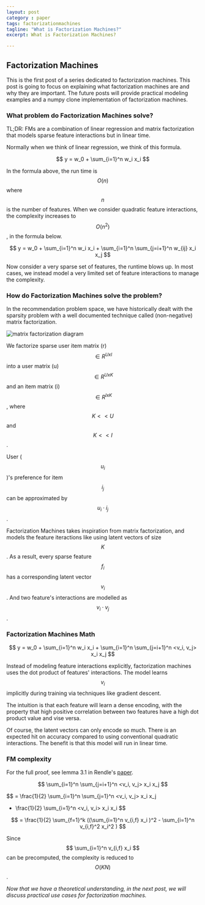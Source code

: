 ```yaml
---
layout: post
category : paper
tags: factorizationmachines
tagline: "What is Factorization Machines?"
excerpt: What is Factorization Machines?

---
```


## Factorization Machines

This is the first post of a series dedicated to factorization machines. This post is going to focus on explaining what factorization machines are and why they are important. The future posts will provide practical modeling examples and a numpy clone implementation of factorization machines.

### What problem do Factorization Machines solve?

TL;DR: FMs are a combination of linear regression and matrix factorization that models sparse feature interactions but in linear time.

Normally when we think of linear regression, we think of this formula. 

$$ y = w_0 + \sum_{i=1}^n w_i x_i $$

In the formula above, the run time is $$ O(n) $$ where $$n$$ is the number of features. When we consider quadratic feature interactions, the complexity increases to $$ O(n^2) $$, in the formula below. 

$$ y = w_0 + \sum_{i=1}^n w_i x_i + \sum_{i=1}^n \sum_{j=i+1}^n w_{ij} x_i x_j $$

Now consider a very sparse set of features, the runtime blows up. In most cases, we instead model a very limited set of feature interactions to manage the complexity. 

### How do Factorization Machines solve the problem?

In the recommendation problem space, we have historically dealt with the sparsity problem with a well documented technique called (non-negative) matrix factorization. 

![matrix factorization diagram](http://data-artisans.com/img/blog/factorization.svg)

We factorize sparse user item matrix (r) $$ \in R^{UxI}$$ into a user matrix (u) $$ \in R^{UxK} $$ and an item matrix (i) $$ \in R^{IxK} $$, where $$ K << U $$ and $$ K << I $$. 

User ($$ u_i $$)'s preference for item $$ i_j $$ can be approximated by $$ u_i \cdot i_j $$. 

Factorization Machines takes inspiration from matrix factorization, and models the feature iteractions like using latent vectors of size $$ K $$. As a result, every sparse feature $$ f_i $$ has a corresponding latent vector $$ v_i $$. And two feature's interactions are modelled as $$ v_i \cdot v_j $$.  

### Factorization Machines Math

$$ y = w_0 + \sum_{i=1}^n w_i x_i + \sum_{i=1}^n \sum_{j=i+1}^n <v_i, v_j> x_i x_j $$

Instead of modeling feature interactions explicitly, factorization machines uses the dot product of features' interactions. The model learns $$ v_i $$ implicitly during training via techniques like gradient descent. 

The intuition is that each feature will learn a dense encoding, with the property that high positive correlation between two features have a high dot product value and vise versa. 

Of course, the latent vectors can only encode so much. There is an expected hit on accuracy compared to using conventional quadratic interactions. The benefit is that this model will run in linear time.

### FM complexity

For the full proof, see lemma 3.1 in Rendle's [paper](http://www.csie.ntu.edu.tw/~b97053/paper/Rendle2010FM.pdf).

$$ \sum_{i=1}^n \sum_{j=i+1}^n <v_i, v_j> x_i x_j $$

$$ = \frac{1}{2} \sum_{i=1}^n \sum_{j=1}^n <v_i, v_j> x_i x_j 
-  \frac{1}{2} \sum_{i=1}^n <v_i, v_i> x_i x_i $$

$$ = \frac{1}{2} \sum_{f=1}^k ((\sum_{i=1}^n v_{i,f} x_i )^2 - \sum_{i=1}^n v_{i,f}^2 x_i^2 ) $$

Since $$ \sum_{i=1}^n v_{i,f} x_i $$ can be precomputed, the complexity is reduced to $$ O(KN) $$. 

*Now that we have a theoretical understanding, in the next post, we will discuss practical use cases for factorization machines.*
